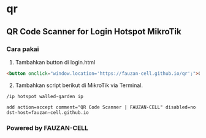 # qr
## QR Code Scanner for Login Hotspot MikroTik

### Cara pakai

1. Tambahkan button di login.html
```html
<button onclick="window.location='https://fauzan-cell.github.io/qr';">QR Code</button>
```
2. Tambahkan script berikut di MikroTik via Terminal.
```
/ip hotspot walled-garden ip

add action=accept comment="QR Code Scanner | FAUZAN-CELL" disabled=no dst-host=fauzan-cell.github.io
```

### Powered by FAUZAN-CELL
